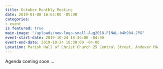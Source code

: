 ```yaml
---
title: October Monthly Meeting
date: 2019-01-08 16:03:00 -05:00
categories:
- event
is featured: true
main-image: "/uploads/new-logo-small-Aug2018-FINAL-b4b904.JPG"
event-start-date: 2019-10-24 18:30:00 -04:00
event-end-date: 2019-10-24 18:30:00 -04:00
Location: Parish Hall of Christ Church 25 Central Street, Andover MA
---
```


Agenda coming soon ... 